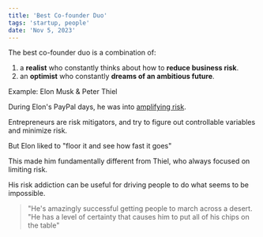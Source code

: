 ```yaml
---
title: 'Best Co-founder Duo'
tags: 'startup, people'
date: 'Nov 5, 2023'
---
```


The best co-founder duo is a combination of:

1. a **realist** who constantly thinks about how to **reduce business risk**.
2. an **optimist** who constantly **dreams of an ambitious future**.

Example: Elon Musk & Peter Thiel

During Elon's PayPal days, he was into [amplifying risk](https://sameerbajaj.com/musk/).

Entrepreneurs are risk mitigators, and try to figure out controllable variables and minimize risk.

But Elon liked to "floor it and see how fast it goes"

This made him fundamentally different from Thiel, who always focused on limiting risk.

His risk addiction can be useful for driving people to do what seems to be impossible.

> "He's amazingly successful getting people to march across a desert. "He has a level of certainty that causes him to put all of his chips on the table"

